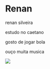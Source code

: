 # Renan
renan silveira

estudo no caetano

gosto de jogar bola

ouço muita musica

![](https://media1.tenor.com/m/EW0QrCEmLqoAAAAC/dancinha-dancinhaboladaadriano.gif)
